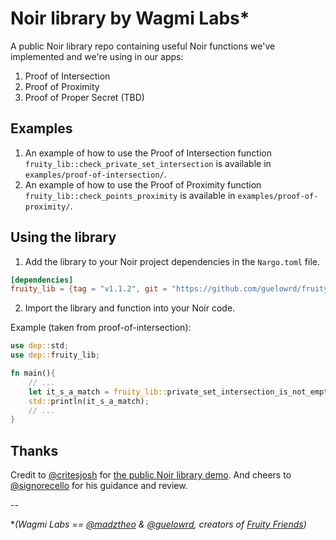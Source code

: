# Noir library by Wagmi Labs*

A public Noir library repo containing useful Noir functions we've implemented and we're using in our apps:
1. Proof of Intersection
2. Proof of Proximity
3. Proof of Proper Secret (TBD)

## Examples

1. An example of how to use the Proof of Intersection function `fruity_lib::check_private_set_intersection` is available in `examples/proof-of-intersection/`.
2. An example of how to use the Proof of Proximity function `fruity_lib::check_points_proximity` is available in `examples/proof-of-proximity/`.

## Using the library

1. Add the library to your Noir project dependencies in the `Nargo.toml` file.

```toml
[dependencies]
fruity_lib = {tag = "v1.1.2", git = "https://github.com/guelowrd/fruity-lib"}
```

2. Import the library and function into your Noir code.

Example (taken from proof-of-intersection):
```rust
use dep::std;
use dep::fruity_lib;

fn main(){
    // ...
    let it_s_a_match = fruity_lib::private_set_intersection_is_not_empty(commitment_a, commitment_b, priv_set_a, priv_set_b, intersection_is_empty);
    std::println(it_s_a_match);
    // ...
}
```
## Thanks

Credit to [@critesjosh](https://github.com/critesjosh) for [the public Noir library demo](https://github.com/critesjosh/noir-lib-demo).
And cheers to [@signorecello](https://github.com/signorecello) for his guidance and review.

--

**(Wagmi Labs == [@madztheo](https://github.com/madztheo) & [@guelowrd](https://github.com/guelowrd), creators of [Fruity Friends](https://github.com/madztheo/zk-fruits-front-end))*